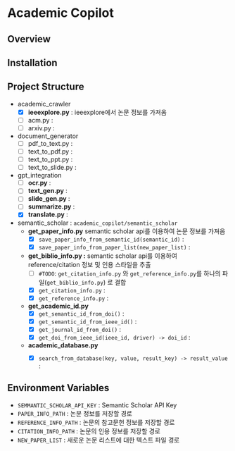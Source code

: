 # Academic Copilot

## Overview 



## Installation



## Project Structure

- academic_crawler
  - [x] **ieeexplore.py** : ieeexplore에서 논문 정보를 가져옴
  - [ ] acm.py : <!-- TODO -->
  - [ ] arxiv.py : <!-- TODO -->

- document_generator
  - [ ] pdf_to_text.py : <!-- TODO --> 
  - [ ] text_to_pdf.py : <!-- TODO --> 
  - [ ] text_to_ppt.py : <!-- TODO --> 
  - [ ] text_to_slide.py : <!-- TODO --> 
  
- gpt_integration
  - [ ] **ocr.py** : <!-- TODO -->  
  - [ ] **text_gen.py** : <!-- TODO -->  
  - [ ] **slide_gen.py** : <!-- TODO -->  
  - [ ] **summarize.py** : <!-- TODO -->  
  - [x] **translate.py** : <!-- TODO -->  
   
- semantic_scholar : `academic_copilot/semantic_scholar` 
  - **get_paper_info.py** semantic scholar api를 이용하여 논문 정보를 가져옴 
    - [x] `save_paper_info_from_semantic_id(semantic_id)` :  
    - [x] `save_paper_info_from_paper_list(new_paper_list)` : 
  - **get_biblio_info.py :** semantic scholar api를 이용하여 reference/citation 정보 및 인용 스타일을 추출 
    - [ ] `#TODO`: `get_citation_info.py` 와 `get_reference_info.py`를 하나의 파일(`get_biblio_info.py`) 로 결합 
    - [x] `get_citation_info.py` :  
    - [x] `get_reference_info.py` :  
  - **get_academic_id.py**
    - [x] `get_semantic_id_from_doi()` :   
    - [x] `get_semantic_id_from_ieee_id()` :   
    - [x] `get_journal_id_from_doi()` :   
    - [x] `get_doi_from_ieee_id(ieee_id, driver) -> doi_id` :  
  - **academic_database.py**
    - [x] `search_from_database(key, value, result_key) -> result_value` :  


## Environment Variables

- `SEMMANTIC_SCHOLAR_API_KEY` : Semantic Scholar API Key
- `PAPER_INFO_PATH` : 논문 정보를 저장할 경로
- `REFERENCE_INFO_PATH` : 논문의 참고문헌 정보를 저장할 경로
- `CITATION_INFO_PATH` : 논문의 인용 정보를 저장할 경로
- `NEW_PAPER_LIST` : 새로운 논문 리스트에 대한 텍스트 파일 경로


